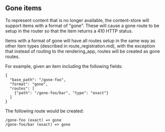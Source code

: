 ## Gone items

To represent content that is no longer available, the content-store will support items with a format
of "gone".  These will cause a gone route to be setup in the router so that the item returns a 410
HTTP status.

Items with a format of gone will have all routes setup in the same way as other item types (described in
route_registration.md), with the exception that instead of routing to the rendering_app, routes will be
created as gone routes.

For example, given an item including the following fields:

    {
      "base_path": "/gone-foo",
      "format": "gone",
      "routes": [
        {"path": "/gone-foo/bar", "type": "exact"}
      ]
    }

The following route would be created:

    /gone-foo (exact) => gone
    /gone-foo/bar (exact) => gone
